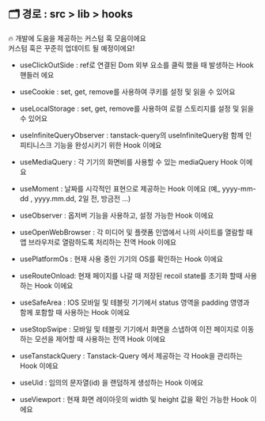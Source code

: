 ## 🗂️ 경로 : src > lib > hooks

🔥 개발에 도움을 제공하는 커스텀 훅 모음이에요<br/>
커스텀 훅은 꾸준히 업데이트 될 예정이에요!

- useClickOutSide : ref로 연결된 Dom 외부 요소를 클릭 했을 때 발생하는 Hook 핸들러 에요

- useCookie : set, get, remove를 사용하여 쿠키를 설정 및 읽을 수 있어요

- useLocalStorage : set, get, remove를 사용하여 로컬 스토리지를 설정 및 읽을 수 있어요

- useInfiniteQueryObserver : tanstack-query의 useInfiniteQuery왐 함께 인피티니스크 기능을 완성시키기 위한 Hook 이에요

- useMediaQuery : 각 기기의 화면비를 사용할 수 있는 mediaQuery Hook 이에요

- useMoment : 날짜를 시각적인 표현으로 제공하는 Hook 이에요 (예\_ yyyy-mm-dd , yyyy.mm.dd, 2일 전, 방금전 ...)

- useObserver : 옵저버 기능을 사용하고, 설정 가능한 Hook 이에요

- useOpenWebBrowser : 각 미디어 및 플랫폼 인앱에서 나의 사이트를 열람할 때 앱 브라우저로 열람하도록 처리하는 전역 Hook 이에요

- usePlatformOs : 현재 사용 중인 기기의 OS를 확인하는 Hook 이에요

- useRouteOnload: 현재 페이지를 나갈 때 저장된 recoil state를 초기화 할때 사용하는 Hook 이에요

- useSafeArea : IOS 모바일 및 테블릿 기기에서 status 영역을 padding 영영과 함께 포함할 때 사용하는 Hook 이에요

- useStopSwipe : 모바일 및 테블릿 기기에서 화면을 스냅하여 이전 페이지로 이동하는 모션을 제어할 때 사용하는 전역 Hook 이에요

- useTanstackQuery : Tanstack-Query 에서 제공하는 각 Hook을 관리하는 Hook 이에요

- useUid : 임의의 문자열(id) 을 랜덤하게 생성하는 Hook 이에요

- useViewport : 현재 화면 레이아웃의 width 및 height 값을 확인 가능한 Hook 이에요
